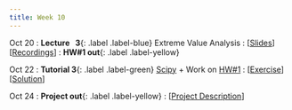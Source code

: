 ```yaml
---
title: Week 10
---
```


Oct 20
: **Lecture &nbsp; 3**{: .label .label-blue} Extreme Value Analysis
  : [[Slides](https://canvas.nus.edu.sg)] [[Recordings](https://canvas.nus.edu.sg)]
: **HW#1 out**{: .label .label-yellow}

Oct 22
: **Tutorial 3**{: .label .label-green} [Scipy](https://xiaoganghe.github.io/python-climate-visuals/chapters/data-analytics/scipy-basic.html) + Work on [HW#1](https://xiaoganghe.github.io/python-climate-visuals/chapters/homework/homework1.html)
  : [[Exercise](https://xiaoganghe.github.io/python-climate-visuals/chapters/data-analytics/scipy-exercise.html)] 
  [[Solution](https://xiaoganghe.github.io/python-climate-visuals/chapters/data-analytics/scipy-solution.html)]

Oct 24
: **Project out**{: .label .label-yellow}
  : [[Project Description](https://xiaoganghe.github.io/python-climate-visuals/chapters/project/FinalProject-2025Fall.html)]

